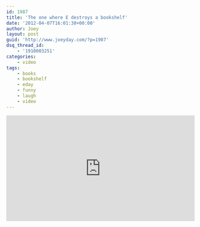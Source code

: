```yaml
---
id: 1987
title: 'The one where E destroys a bookshelf'
date: '2012-04-07T16:01:30+00:00'
author: Joey
layout: post
guid: 'http://www.joeyday.com/?p=1987'
dsq_thread_id:
    - '1910003251'
categories:
    - video
tags:
    - books
    - bookshelf
    - eday
    - funny
    - laugh
    - video
---
```


<iframe allowfullscreen="" frameborder="0" height="281" loading="lazy" mozallowfullscreen="" src="http://player.vimeo.com/video/39918019?title=0&byline=0&portrait=0&color=ffffff" webkitallowfullscreen="" width="500"></iframe>